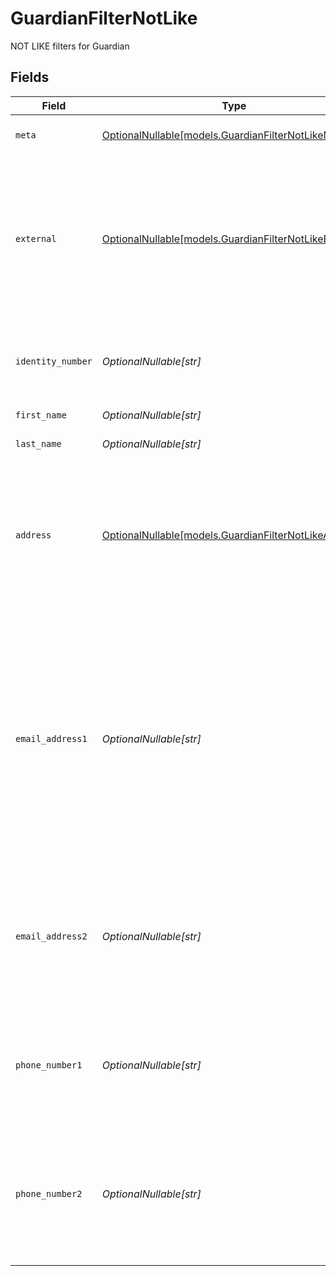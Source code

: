 # GuardianFilterNotLike

NOT LIKE filters for Guardian


## Fields

| Field                                                                                                                                                                                                                                           | Type                                                                                                                                                                                                                                            | Required                                                                                                                                                                                                                                        | Description                                                                                                                                                                                                                                     | Example                                                                                                                                                                                                                                         |
| ----------------------------------------------------------------------------------------------------------------------------------------------------------------------------------------------------------------------------------------------- | ----------------------------------------------------------------------------------------------------------------------------------------------------------------------------------------------------------------------------------------------- | ----------------------------------------------------------------------------------------------------------------------------------------------------------------------------------------------------------------------------------------------- | ----------------------------------------------------------------------------------------------------------------------------------------------------------------------------------------------------------------------------------------------- | ----------------------------------------------------------------------------------------------------------------------------------------------------------------------------------------------------------------------------------------------- |
| `meta`                                                                                                                                                                                                                                          | [OptionalNullable[models.GuardianFilterNotLikeMeta]](../models/guardianfilternotlikemeta.md)                                                                                                                                                    | :heavy_minus_sign:                                                                                                                                                                                                                              | Metadata information for the Guardian                                                                                                                                                                                                           |                                                                                                                                                                                                                                                 |
| `external`                                                                                                                                                                                                                                      | [OptionalNullable[models.GuardianFilterNotLikeExternal]](../models/guardianfilternotlikeexternal.md)                                                                                                                                            | :heavy_minus_sign:                                                                                                                                                                                                                              | External is a reusable object that can be used to store external information about the guardian from another system, used for third-party integration tracking.                                                                                 | {<br/>"sourceID": "example",<br/>"source": "example"<br/>}                                                                                                                                                                                      |
| `identity_number`                                                                                                                                                                                                                               | *OptionalNullable[str]*                                                                                                                                                                                                                         | :heavy_minus_sign:                                                                                                                                                                                                                              | The identity number of the guardian, must be unique within the organization.                                                                                                                                                                    | example                                                                                                                                                                                                                                         |
| `first_name`                                                                                                                                                                                                                                    | *OptionalNullable[str]*                                                                                                                                                                                                                         | :heavy_minus_sign:                                                                                                                                                                                                                              | The first name of the guardian                                                                                                                                                                                                                  | example                                                                                                                                                                                                                                         |
| `last_name`                                                                                                                                                                                                                                     | *OptionalNullable[str]*                                                                                                                                                                                                                         | :heavy_minus_sign:                                                                                                                                                                                                                              | The last name of the guardian                                                                                                                                                                                                                   | example                                                                                                                                                                                                                                         |
| `address`                                                                                                                                                                                                                                       | [OptionalNullable[models.GuardianFilterNotLikeAddress]](../models/guardianfilternotlikeaddress.md)                                                                                                                                              | :heavy_minus_sign:                                                                                                                                                                                                                              | The address of the guardian                                                                                                                                                                                                                     | {<br/>"postalAddress": "example",<br/>"postalCode": "example",<br/>"postalCity": "example",<br/>"countryCode": "example",<br/>"municipalityCode": "example"<br/>}                                                                               |
| `email_address1`                                                                                                                                                                                                                                | *OptionalNullable[str]*                                                                                                                                                                                                                         | :heavy_minus_sign:                                                                                                                                                                                                                              | The email address of the guardian, will be used for communication with the guardian from the system and must be unique within the organization.<br/>Can be used to login to the system if password-authentication is enabled for the organization.<br/> | example                                                                                                                                                                                                                                         |
| `email_address2`                                                                                                                                                                                                                                | *OptionalNullable[str]*                                                                                                                                                                                                                         | :heavy_minus_sign:                                                                                                                                                                                                                              | The secondary email address of the guardian, will not be used within the system, but will be displayed for contact information.                                                                                                                 | example                                                                                                                                                                                                                                         |
| `phone_number1`                                                                                                                                                                                                                                 | *OptionalNullable[str]*                                                                                                                                                                                                                         | :heavy_minus_sign:                                                                                                                                                                                                                              | The primary phone number of the guardian, will be used for communication with the guardian from the system.                                                                                                                                     | example                                                                                                                                                                                                                                         |
| `phone_number2`                                                                                                                                                                                                                                 | *OptionalNullable[str]*                                                                                                                                                                                                                         | :heavy_minus_sign:                                                                                                                                                                                                                              | The secondary phone number of the guardian, will not be used within the system, but will be displayed for contact information.                                                                                                                  | example                                                                                                                                                                                                                                         |